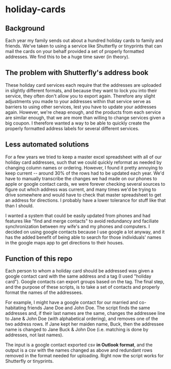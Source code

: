 # holiday-cards

##  Background
Each year my family sends out about a hundred holiday cards to family and friends. We've taken to using a service like Shutterfly or tinyprints that can mail the cards on your behalf provided a set of properly formatted addresses. We find this to be a huge time saver (in theory).

## The problem with Shutterfly's address book
These holiday card services each require that the addresses are uploaded in slightly different formats, and because they want to lock you into their service, they often don't allow you to export again. Therefore any slight adjustments you made to your addresses within that service serve as barriers to using other services, lest you have to update your addresses again. However, we're cheap enough, and the products from each service are similar enough, that we are more than willing to change services given a big coupon. I therefore wanted a way to be able to quickly create the properly formatted address labels for several different services. 

## Less automated solutions
For a few years we tried to keep a master excel spreadsheet with all of our holiday card addresses, such that we could quickly reformat as needed by changing column names or ordering. However, I found it pretty annoying to keep current -- around 30% of the rows had to be updated each year. We'd have to manually transcribe the changes we had made on our phones to apple or google contact cards, we were forever checking several sources to figure out which address was current, and many times we'd be trying to drive somewhere and would have to check that master spreadsheet to get an address for directions. I probably have a lower tolerance for stuff like that than I should.

I wanted a system that could be easily updated from phones and had features like "find and merge contacts" to avoid redundancy and faciliate synchronization between my wife's and my phones and computers. I decided on using google contacts because I use google a lot anyway, and it has the added benefit of being able to search for those individuals' names in the google maps app to get directions to their houses. 

## Function of this repo
Each person to whom a holiday card should be addressed was given a google contact card with the same address and a tag (I used "holiday card"). Google contacts can export groups based on the tag. The final step, and the purpose of these scripts, is to take a set of contacts and properly format the names of the addressees. 

For example, I might have a google contact for our married and co-habitating friends Jane Doe and John Doe. The script finds the same addresses and, if their last names are the same, changes the addressee line to Jane & John Doe (with alphabetical ordering), and removes one of the two address rows. If Jane kept her maiden name, Buck, then the addressee name is changed to Jane Buck & John Doe (i.e. matching is done by addresses, not last names).

The input is a google contact exported csv __in Outlook format__, and the output is a csv with the names changed as above and redundant rows removed in the format needed for uploading. Right now the script works for Shutterfly or tinyprints. 
